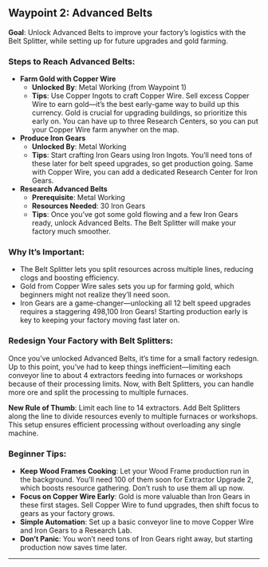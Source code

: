 ## Waypoint 2: Advanced Belts
**Goal**: Unlock Advanced Belts to improve your factory’s logistics with the Belt Splitter, while setting up for future upgrades and gold farming.

### Steps to Reach Advanced Belts:
- **Farm Gold with Copper Wire**  
  - **Unlocked By**: Metal Working (from Waypoint 1)  
  - **Tips**: Use Copper Ingots to craft Copper Wire. Sell excess Copper Wire to earn gold—it’s the best early-game way to build up this currency. Gold is crucial for upgrading buildings, so prioritize this early on.  You can have up to three Research Centers, so you can put your Copper Wire farm anywher on the map.
- **Produce Iron Gears**  
  - **Unlocked By**: Metal Working  
  - **Tips**: Start crafting Iron Gears using Iron Ingots. You’ll need tons of these later for belt speed upgrades, so get production going.  Same with Copper Wire, you can add a dedicated Research Center for Iron Gears.
- **Research Advanced Belts**  
  - **Prerequisite**: Metal Working  
  - **Resources Needed**: 30 Iron Gears  
  - **Tips**: Once you’ve got some gold flowing and a few Iron Gears ready, unlock Advanced Belts. The Belt Splitter will make your factory much smoother.

### Why It’s Important:
- The Belt Splitter lets you split resources across multiple lines, reducing clogs and boosting efficiency.
- Gold from Copper Wire sales sets you up for farming gold, which beginners might not realize they’ll need soon.
- Iron Gears are a game-changer—unlocking all 12 belt speed upgrades requires a staggering 498,100 Iron Gears! Starting production early is key to keeping your factory moving fast later on.

### Redesign Your Factory with Belt Splitters:
Once you’ve unlocked Advanced Belts, it’s time for a small factory redesign. Up to this point, you’ve had to keep things inefficient—limiting each conveyor line to about 4 extractors feeding into furnaces or workshops because of their processing limits. Now, with Belt Splitters, you can handle more ore and split the processing to multiple furnaces.

**New Rule of Thumb**: Limit each line to 14 extractors. Add Belt Splitters along the line to divide resources evenly to multiple furnaces or workshops. This setup ensures efficient processing without overloading any single machine.

### Beginner Tips:
- **Keep Wood Frames Cooking**: Let your Wood Frame production run in the background. You’ll need 100 of them soon for Extractor Upgrade 2, which boosts resource gathering. Don’t rush to use them all up now.
- **Focus on Copper Wire Early**: Gold is more valuable than Iron Gears in these first stages. Sell Copper Wire to fund upgrades, then shift focus to gears as your factory grows.
- **Simple Automation**: Set up a basic conveyor line to move Copper Wire and Iron Gears to a Research Lab.
- **Don’t Panic**: You won’t need tons of Iron Gears right away, but starting production now saves time later.
---